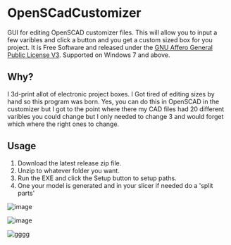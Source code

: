 # OpenSCadCustomizer
GUI for editing OpenSCAD customizer files. This will allow you to input a few varibles and click a button and you get a custom sized box for you project. It is Free Software and released under the [GNU Affero General Public License V3](https://www.gnu.org/licenses/agpl-3.0.html). Supported on Windows 7 and above.  
 
## Why?  
I 3d-print allot of electronic project boxes. I Got tired of editing sizes by hand so this program was born. Yes, you can do this in OpenSCAD in the customizer but I got to the point where there my CAD files had 20 different varibles you could change but I only needed to change 3 and would forget which where the right ones to change. 

## Usage  
1. Download the latest release zip file.
2. Unzip to whatever folder you want.
3. Run the EXE and click the Setup button to setup paths.
4. One your model is generated and in your slicer if needed do a 'split parts'  


  ![image](https://github.com/jakebullet70/OpenSCadCustomizer/assets/14124210/364b93e1-da14-4c15-9735-b7caf82b0bf5)

![image](https://github.com/jakebullet70/OpenSCadCustomizer/assets/14124210/4ce81655-30f9-4203-9292-cfdd8e95b884)

![gggg](https://github.com/jakebullet70/OpenSCadCustomizer/assets/14124210/f9c37383-f61a-4367-9910-08de40cfef78)



 
 
 
